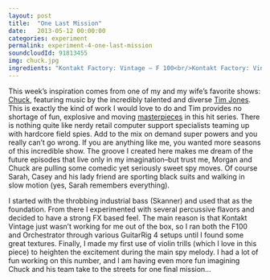 ```yaml
---
layout: post
title:  "One Last Mission"
date:   2013-05-12 00:00:00
categories: experiment
permalink: experiment-4-one-last-mission
soundcloudId: 91813455
img: chuck.jpg
ingredients: "Kontakt Factory: Vintage – F 100<br/>Kontakt Factory: Vintage – Orchestrator<br/>Skanner: Bass<br/>SD 2: Best of SD 1 – Small Percussion<br/>HS: 1st Violins – Legacy"
---
```


This week’s inspiration comes from one of my and my wife’s favorite shows: [Chuck](http://www.imdb.com/title/tt0934814/), featuring music by the incredibly talented and diverse [Tim Jones](http://www.jonestimjones.com/). This is exactly the kind of work I would love to do and Tim provides no shortage of fun, explosive and moving [masterpieces](http://www.jonestimjones.com/music/chuck) in this hit series. There is nothing quite like nerdy retail computer support specialists teaming up with hardcore field spies. Add to the mix on demand super powers and you really can’t go wrong. If you are anything like me, you wanted more seasons of this incredible show. The groove I created here makes me dream of the future episodes that live only in my imagination–but trust me, Morgan and Chuck are pulling some comedic yet seriously sweet spy moves. Of course Sarah, Casey and his lady friend are sporting black suits and walking in slow motion (yes, Sarah remembers everything).

I started with the throbbing industrial bass (Skanner) and used that as the foundation. From there I experimented with several percussive flavors and decided to have a strong FX based feel. The main reason is that Kontakt Vintage just wasn’t working for me out of the box, so I ran both the F100 and Orchestrator through various GuitarRig 4 setups until I found some great textures. Finally, I made my first use of violin trills (which I love in this piece) to heighten the excitement during the main spy melody. I had a lot of fun working on this number, and I am having even more fun imagining Chuck and his team take to the streets for one final mission…